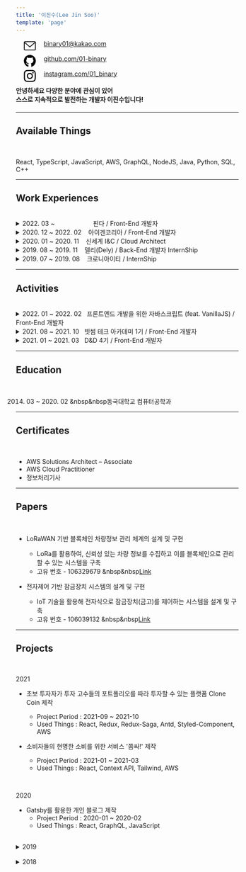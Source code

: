 ```yaml
---
title: '이진수(Lee Jin Soo)'
template: 'page'
---
```


<img src="../../static/icons/email.svg" width="27px" align="left" hspace= "18">
<a href="mailto:binary01@kakao.com">binary01@kakao.com</a><br/><br/>
<img src="../../static/icons/github.svg" width="27px" align="left" hspace= "18">
<a href="https://github.com/01-binary">github.com/01-binary</a><br/><br/>
<img src="../../static/icons/instagram.svg" width="27px" align="left" hspace= "18">
<a href="https://instagram.com/01_binary">instagram.com/01_binary</a><br/>

#### 안녕하세요 다양한 분야에 관심이 있어<br/> 스스로 지속적으로 발전하는 개발자 이진수입니다!

---

## Available Things

<br/>

React, TypeScript, JavaScript, AWS, GraphQL, NodeJS, Java, Python, SQL, C++

---

## Work Experiences

<br/>

<details>

<summary>2022. 03 ~ &nbsp &nbsp &nbsp &nbsp &nbsp &nbsp &nbsp &nbsp &nbsp &nbsp &nbsp핀다 / Front-End 개발자</summary>
</details>

<details>

<summary>2020. 12 ~ 2022. 02 &nbsp &nbsp아이겐코리아 / Front-End 개발자</summary>

- Embeddable React 개발

  - 타 사이트에 Script 방식으로 삽입할 수 있는 봇 형태의 UI 개발
  - 모바일 웹 형태의 UI 제작
  - indexed DB를 활용하여 Script가 삽입된 타 사이트 페이지의 정보를 기록
  - 페이지의 정보를 토대로 호출할 추천 리스트 API를 선별하는 Trigger 기능 제작
  - 기술 스택 : React, Redux, React hooks, TypeScript, SCSS, Atomic Design System

- 어드민 웹 리팩토링 및 유지보수

  - 고객사에게 데이터 추천과 관련된 모든 정보를 제공하기 위한 백오피스(어드민) 웹에 대한 전반적인 유지보수 및 리팩토링
  - React와 상태 관리 라이브러리 Redux, 비동기처리를 위한 Redux-Saga 활용
  - Component 비즈니스 로직을 Custom Hooks에서 처리
  - Class Component를 Functional Component로 리팩토링
  - Global CSS (Bootstrap 등) 제거 및 레이아웃 재설계
  - locale(react-intl)를 활용한 국제화
  - 추천 리스트에 따라 다른 데모 View 제공
  - JavaScript에서 TypeScript로 마이그레이션
  - Antd와 Task runner gulp를 활용한 Dark Mode 제작
  - AWS Code Pipeline를 활용한 프론트엔드 CI / CD 구축 및 배포
  - AWS Certificate Manager, AWS Route 53를 활용한 SSL 적용, 호스팅
  - 기술 스택 : React, Redux, Redux-saga, React hooks, TypeScript, CRACO, Antd UI, styled-components, AWS

- puppeteer를 활용한 네이버 쇼핑 크롤링

  - puppeteer를 활용하여 각 검색어에 대한 검색 결과를 크롤링
  - 각 검색어의 정보가 담긴 csv 파일을 Read 후, 검색의 Input 값으로 활용
  - 각 검색 데이터의 네이버 쇼핑 리뷰 텍스트 크롤링
  - 각 검색 결과의 이미지를 크롤링하여 RGB 또는 Hex Code로 변환
  - 해당 데이터를 tsv, csv 파일로 변환
  - 기술 스택 : JavaScript, Puppeteer 등

- AWS ELB 트래픽 로그를 활용한 기능 추가

  - AWS Lambda와 Eventbridge를 활용한 매일 정오 배치 작업
  - 당일 특정 API 도메인의 ELB 로그를 확인하여 호출된 도메인의 Query Param 파싱 후, S3에 적재
  - 스프링 Scheduler Cron으로 매일 S3에 적재된 파일에 접근하여 고객사별 사용, 미사용 추천 리스트 구분 후 DB 적재 AWS Lambda를 활용한 데이터 파싱, S3 적재
  - AWS Lambda에서 NodeJS 환경으로 S3 파일을 Read한 후 파싱
  - Eventbridge를 활용하여 Target이 업로드 될 때마다 Target를 파싱
  - 파싱된 데이터를 S3에 csv로 적재

- 카페 24 Admin API를 활용한 상품 데이터 추출

  - AWS DynamoDB, Lambda를 활용하여 고객사의 전체 아이템 정보를 가져오는 일배치 개발
  - 카페 24를 활용하여 쇼핑몰 운영하는 경우 매일 전체 쇼핑 리스트를 제공해주는 API가 존재하지 않음 (limit 최대 100개인 API 존재)
  - limit 최대 100개인 API를 활용하기 위한 초기 Access Token (Expire time: 2시간), Refresh Token 발행 및 DynamoDB에 저장
  - 반복문을 활용하여 전체 쇼핑 리스트 가져오기, Call 수를 Over하거나 만료 시간이 지날 경우 DynamoDB에 저장된 Refresh Token으로 Access Token 재발행 후 사용

- 라운지비 프론트엔드 제작

  - 카페 24를 활용하여 쇼핑몰을 운영하는 라운지비라는 고객사의 프론트엔드 일부분을 직접 작성
  - PC용 페이지 총 11개에 들어갈 Carousel 형태의 View 제작
  - Auto Scroll, Responsive, Mouse Hover Stop 기능을 가진 Carousel View 제작
  - fetch API와 DOM API 활용
  - Vanilla JS로 제작
  - 기술 스택 : HTML5, JavaScript, CSS3

- 올리브영 어드민 프론트엔드 개발

  - 회사에서 제공하는 데이터 추천 API의 데모 및 성과 분석 리포트를 보여주는 올리브영용 백오피스(어드민)를 개발
  - 추천 배치 정상 작동 여부 View 개발
  - 추천 배치 정상 작동 여부 API 개발
  - 백엔드 서버에서 AWS S3의 presigned url 발행을 요청하여 사용자는 가용 가능한 시간동안 프론트엔드에서 S3 파일 다운 가능
  - 추천 성과 지표 조회 화면 개발
  - 추천 & 라이브 스트림 데모 화면 개발
  - 운영 기능 (AB TEST 설정, 필터링 등) 개발
  - 기술 스택 : React, Redux, AWS (Lambda, Code Pipeline, S3)

</details>

<details>
<summary>2020. 01 ~ 2020. 11 &nbsp &nbsp신세계 I&C / Cloud Architect</summary>

- 마이크로 사이트 개발

  - 리테일 분야 AWS 활용에 대한 파트너 기업의 전문성을 인증해주는 AWS Retail Competency 취득을 위해 마이크로 사이트 개발
  - 정적 사이트 생성기인 Gatsby(React + GraphQL)로 개발
  - react-intl를 활용한 번역 기능 개발
  - AWS S3, CloudFront를 활용한 배포
  - AWS Retail Competency 심사 항목 대상으로 해당 사이트 활용
  - 관련 기사 : https://www.shinsegaegroupinside.com/44056/
  - 도메인 : https://ssgmsp.com

- Public Cloud 환경에서 Infra 운영

  - MSP (Mirco Service Provider) 역할을 하는 팀에서 인프라 운영 업무를 맡음
  - AWS Console 상에서의 보안 그룹, EC2 등 AWS Service 네이밍 룰 정의
  - 고객의 요청에 따라 Security Group Open 및 방화벽 정책 제어
  - AWS 서비스 사용량에 따른 비용 최적화
  - 기존 고객사의 아키텍처를 바탕으로 AWS로 인프라를 마이그레이션 했을 때의 AWS 아키텍처 제작
  - AWS Serverless Function인 Lambda를 활용하여 EC2에 보안 솔루션 자동설치

</details>

<details>
<summary>2019. 08 ~ 2019. 11 &nbsp &nbsp델리(Dely) / Back-End 개발자 InternShip</summary>

- 플랫폼 백엔드에 대한 전반적인 리팩토링과 기능 개발을 수행
- RDB 설계, Graphql Query, Mutation, Subscription 작성
- 네이버 클라우드 SENS를 활용하여 인증 메세지 전송 구현
- AWS, Naver Cloud Platform 등 여러 API를 활용한 경험
- 기술 스택 : NodeJS, GraphQL, Sequelize, AWS, Naver Cloud Platform

</details>

<details>
<summary>2019. 07 ~ 2019. 08 &nbsp &nbsp크로니아이티 / InternShip</summary>

- IoT 플랫폼인 OneM2M을 매주 학습하고 다른 학생 및 교수님들과 세미나를 진행

</details>

---

## Activities

<br/>

<!-- 프론트엔드 개발을 위한 자바스크립트 (feat. VanillaJS)
 -->
 <details>
<summary>2022. 01 ~ 2022. 02 &nbsp&nbsp프론트엔드 개발을 위한 자바스크립트 (feat. VanillaJS) / Front-End 개발자</summary>

- 프로그래머스에서 진행하는 JavaScript 스터디
- 매주 미션을 진행하며 멘토분들께 코드 리뷰를 받음
- Vanilla JS로만 미션을 진행하여 JS에 대한 기본기 강화
- 기술 스택 : JS
- 관련 링크 : [Link](https://programmers.co.kr/learn/courses/13545)

</details>

<details>
<summary>2021. 08 ~ 2021. 10 &nbsp&nbsp빗썸 테크 아카데미 1기 / Front-End 개발자</summary>

- 4주간 빗썸코리아에서 주최하는 웹 프론트엔드 과정을 학습하고 이를 토대로 3주간 프로젝트를 진행
- 코인에 지식이 없는 초보 투자자가 투자 고수들의 포트폴리오를 따라 투자할 수 있는 플랫폼 Clone Coin 개발
- 기술 스택 : React, JS, Redux, Redux-saga, styled-component, Custom Hooks
- 관련 링크 : [Link](https://docs.google.com/presentation/d/1snmurKuTz5yTYzdyzOJS9oceM7djMcEkXLpThUHcKeg/edit?usp=sharing)

</details>

<details>

<summary>2021. 01 ~ 2021. 03 &nbsp&nbspD&D 4기 / Front-End 개발자</summary>

- Front-End 개발자로 참여해 소비자들의 현명한 소비를 위한 서비스 '쫌싸!' 개발
- 반응형으로 PC, Mobile용 사이트 개발
- 기술 스택 : React, JS, Context API, Tailwind, AWS
- 관련 링크 : [Link](https://dnd.ac/project/10)

</details>

---

## Education

<br/>

2014. 03 ~ 2020. 02 &nbsp&nbsp동국대학교 컴퓨터공학과

---

## Certificates

<br/>

- AWS Solutions Architect – Associate
- AWS Cloud Practitioner
- 정보처리기사

---

## Papers

<br/>

- LoRaWAN 기반 블록체인 차량정보 관리 체계의 설계 및 구현

  - LoRa를 활용하여, 신뢰성 있는 차량 정보를 수집하고 이를 블록체인으로 관리할 수 있는 시스템을 구축
  - 고유 번호 - 106329679 &nbsp&nbsp[Link](http://www.riss.kr/search/detail/DetailView.do?p_mat_type=1a0202e37d52c72d&control_no=ff3fa5ed2256b1546aae8a972f9116fb)

- 전자제어 기반 잠금장치 시스템의 설계 및 구현
  - IoT 기술을 활용해 전자식으로 잠금장치(금고)를 제어하는 시스템을 설계 및 구축
  - 고유 번호 - 106039132 &nbsp&nbsp[Link](http://www.riss.kr/search/detail/DetailView.do?p_mat_type=1a0202e37d52c72d&control_no=fa8c22c6df2c09d94884a65323211ff0)

<!--금고(o), lora1(한국정보)(o),lora2(국제),lora3(scopus),종설(1(국내),2(국제))  -->

---

## Projects

<br/>

2021

- 초보 투자자가 투자 고수들의 포트폴리오를 따라 투자할 수 있는 플랫폼 Clone Coin 제작

  - Project Period : 2021-09 ~ 2021-10
  - Used Things : React, Redux, Redux-Saga, Antd, Styled-Component, AWS

- 소비자들의 현명한 소비를 위한 서비스 '쫌싸!' 제작
  - Project Period : 2021-01 ~ 2021-03
  - Used Things : React, Context API, Tailwind, AWS

<br/>

2020

- Gatsby를 활용한 개인 블로그 제작
  - Project Period : 2020-01 ~ 2020-02
  - Used Things : React, GraphQL, JavaScript

<br/>

<details>

<summary>2019</summary>

- OneM2M 기반 드론을 활용한 스마트 치안 시스템

  - Project Period : 2019-09 ~ 2019-12
  - Used Things : OneM2M, JavaScript

- Semantic Segmentation을 이용한 교내 시설 혼잡도 안내 서비스

  - Project Period : 2019-10 ~ 2019-11
  - Used Things : JavaScript, OneM2M, Tensorflow.js

- 카카오 아레나 브런치 사용자를 위한 글 추천 대회
  - Project Period : 2019-07 ~ 2019-07
  - Used Things : Python, Jupyter Notebook
- LoRa Network 기반 블록체인 차량 정보 관리 체계
  - Project Period : 2019-04 ~ 2019-05
  - Used Things : Raspberry Pi, LoRa
- 블록체인을 활용한 중고거래 이력관리 시스템 구성

  - Project Period : 2019-03 ~ 2019-05
  - Used Things : JavaScript, NodeJS, Docker, Hyperledger Fabric

- 오픈소스 기반의 챗봇 성능 비교분석 연구
  - Project Period : 2019-01 ~ 2019-01
  - Used Things : JavaScript, Dialogflow, QnA Maker

</details>

<br/>

<details>

<summary>2018</summary>

- 인공지능 음성인식을 통한 편의점 상품정보 알림 시스템

  - Project Period : 2018-09 ~ 2018-12
  - Used Things : JavaScript, NodeJS, MySQL

- 웨어러블 디바이스를 활용한 실시간 소방관 위험 감지 시스템

  - Project Period : 2018-11 ~ 2018-12
  - Used Things : Arduino Uno, Android

- 강의실 대관 및 강의실 정보열람 시스템

  - Project Period : 2018-11 ~ 2018-12
  - Used Things : JavaScript, NodeJS, MySQL

- OpenGL를 이용한 게임 제작

  - Project Period : 2018-11 ~ 2018-12
  - Used Things : C++, OpenGL

- 전자제어 기반 잠금장치 시스템의 설계 및 구현

  - Project Period : 2018-10 ~ 2018-11
  - Used Things : Arduino Uno, JavaScript, NodeJS, MongoDB

- 크롤링을 이용한 포털사이트 검색순위 종합시스템
  - Project Period : 2018-06 ~ 2018-06
  - Used Things : Java, Swing

</details>
